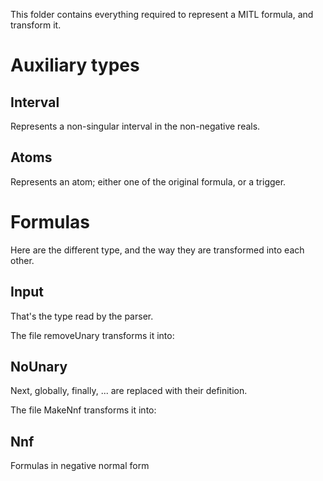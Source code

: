 This folder contains everything required to represent a MITL formula,
and transform it.

# Auxiliary types

## Interval
Represents a non-singular interval in the non-negative reals.

## Atoms
Represents an atom; either one of the original formula, or a trigger.

# Formulas
Here are the different type, and the way they are transformed into
each other.

## Input
That's the type read by the parser.

The file removeUnary transforms it into:
## NoUnary
Next, globally, finally, ... are replaced with their definition.

The file MakeNnf  transforms it into:
## Nnf
Formulas in negative normal form
